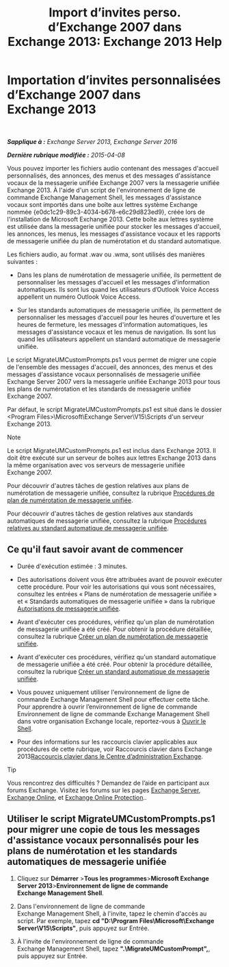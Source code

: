 ﻿---
title: 'Import d’invites perso. d’Exchange 2007 dans Exchange 2013: Exchange 2013 Help'
TOCTitle: Importation d’invites personnalisées d’Exchange 2007 dans Exchange 2013
ms:assetid: 70c0b0bc-c0de-4e3c-8144-1fe59f86ebf4
ms:mtpsurl: https://technet.microsoft.com/fr-fr/library/Gg309147(v=EXCHG.150)
ms:contentKeyID: 54652759
ms.date: 05/23/2018
mtps_version: v=EXCHG.150
ms.translationtype: MT
---

# Importation d’invites personnalisées d’Exchange 2007 dans Exchange 2013

 

_**Sapplique à :** Exchange Server 2013, Exchange Server 2016_

_**Dernière rubrique modifiée :** 2015-04-08_

Vous pouvez importer les fichiers audio contenant des messages d'accueil personnalisés, des annonces, des menus et des messages d'assistance vocaux de la messagerie unifiée Exchange 2007 vers la messagerie unifiée Exchange 2013. À l'aide d'un script de l'environnement de ligne de commande Exchange Management Shell, les messages d'assistance vocaux sont importés dans une boîte aux lettres système Exchange nommée {e0dc1c29-89c3-4034-b678-e6c29d823ed9}, créée lors de l'installation de Microsoft Exchange 2013. Cette boîte aux lettres système est utilisée dans la messagerie unifiée pour stocker les messages d'accueil, les annonces, les menus, les messages d'assistance vocaux et les rapports de messagerie unifiée du plan de numérotation et du standard automatique.

Les fichiers audio, au format .wav ou .wma, sont utilisés des manières suivantes :

  - Dans les plans de numérotation de messagerie unifiée, ils permettent de personnaliser les messages d'accueil et les messages d'information automatiques. Ils sont lus quand les utilisateurs d’Outlook Voice Access appellent un numéro Outlook Voice Access.

  - Sur les standards automatiques de messagerie unifiée, ils permettent de personnaliser les messages d'accueil pour les heures d'ouverture et les heures de fermeture, les messages d'information automatiques, les messages d'assistance vocaux et les menus de navigation. Ils sont lus quand les utilisateurs appellent un standard automatique de messagerie unifiée.

Le script MigrateUMCustomPrompts.ps1 vous permet de migrer une copie de l'ensemble des messages d'accueil, des annonces, des menus et des messages d'assistance vocaux personnalisés de messagerie unifiée Exchange Server 2007 vers la messagerie unifiée Exchange 2013 pour tous les plans de numérotation et les standards de messagerie unifiée Exchange 2007.

Par défaut, le script MigrateUMCustomPrompts.ps1 est situé dans le dossier \<Program Files\>\\Microsoft\\Exchange Server\\V15\\Scripts d'un serveur Exchange 2013.

> [!NOTE]
> Le script MigrateUMCustomPrompts.ps1 est inclus dans Exchange 2013. Il doit être exécuté sur un serveur de boîtes aux lettres Exchange 2013 dans la même organisation avec vos serveurs de messagerie unifiée Exchange 2007.


Pour découvrir d'autres tâches de gestion relatives aux plans de numérotation de messagerie unifiée, consultez la rubrique [Procédures de plan de numérotation de messagerie unifiée](um-dial-plan-procedures-exchange-2013-help.md).

Pour découvrir d'autres tâches de gestion relatives aux standards automatiques de messagerie unifiée, consultez la rubrique [Procédures relatives au standard automatique de messagerie unifiée](https://docs.microsoft.com/fr-fr/exchange/voice-mail-unified-messaging/automatically-answer-and-route-calls/um-auto-attendant-procedures).

## Ce qu'il faut savoir avant de commencer

  - Durée d'exécution estimée : 3 minutes.

  - Des autorisations doivent vous être attribuées avant de pouvoir exécuter cette procédure. Pour voir les autorisations qui vous sont nécessaires, consultez les entrées « Plans de numérotation de messagerie unifiée » et « Standards automatiques de messagerie unifiée » dans la rubrique [Autorisations de messagerie unifiée](unified-messaging-permissions-exchange-2013-help.md).

  - Avant d'exécuter ces procédures, vérifiez qu'un plan de numérotation de messagerie unifiée a été créé. Pour obtenir la procédure détaillée, consultez la rubrique [Créer un plan de numérotation de messagerie unifiée](https://docs.microsoft.com/fr-fr/exchange/voice-mail-unified-messaging/connect-voice-mail-system/create-um-dial-plan).

  - Avant d'exécuter ces procédures, vérifiez qu'un standard automatique de messagerie unifiée a été créé. Pour obtenir la procédure détaillée, consultez la rubrique [Créer un standard automatique de messagerie unifiée](create-a-um-auto-attendant-exchange-2013-help.md).

  - Vous pouvez uniquement utiliser l'environnement de ligne de commande Exchange Management Shell pour effectuer cette tâche. Pour apprendre à ouvrir l’environnement de ligne de commande Environnement de ligne de commande Exchange Management Shell dans votre organisation Exchange locale, reportez-vous à [Ouvrir le Shell](https://technet.microsoft.com/fr-fr/library/dd638134\(v=exchg.150\)).

  - Pour des informations sur les raccourcis clavier applicables aux procédures de cette rubrique, voir Raccourcis clavier dans Exchange 2013[Raccourcis clavier dans le Centre d’administration Exchange](keyboard-shortcuts-in-the-exchange-admin-center-exchange-online-protection-help.md).

> [!TIP]
> Vous rencontrez des difficultés ? Demandez de l’aide en participant aux forums Exchange. Visitez les forums sur les pages <a href="https://go.microsoft.com/fwlink/p/?linkid=60612">Exchange Server</a>, <a href="https://go.microsoft.com/fwlink/p/?linkid=267542">Exchange Online</a>, et <a href="https://go.microsoft.com/fwlink/p/?linkid=285351">Exchange Online Protection</a>..


## Utiliser le script MigrateUMCustomPrompts.ps1 pour migrer une copie de tous les messages d'assistance vocaux personnalisés pour les plans de numérotation et les standards automatiques de messagerie unifiée

1.  Cliquez sur **Démarrer** \>**Tous les programmes**\>**Microsoft Exchange Server 2013**\>**Environnement de ligne de commande Exchange Management Shell**.

2.  Dans l'environnement de ligne de commande Exchange Management Shell, à l'invite, tapez le chemin d'accès au script. Par exemple, tapez **cd "D:\\Program Files\\Microsoft\\Exchange Server\\V15\\Scripts"**, puis appuyez sur Entrée.

3.  À l'invite de l'environnement de ligne de commande Exchange Management Shell, tapez **".\\MigrateUMCustomPrompt",**, puis appuyez sur Entrée.

